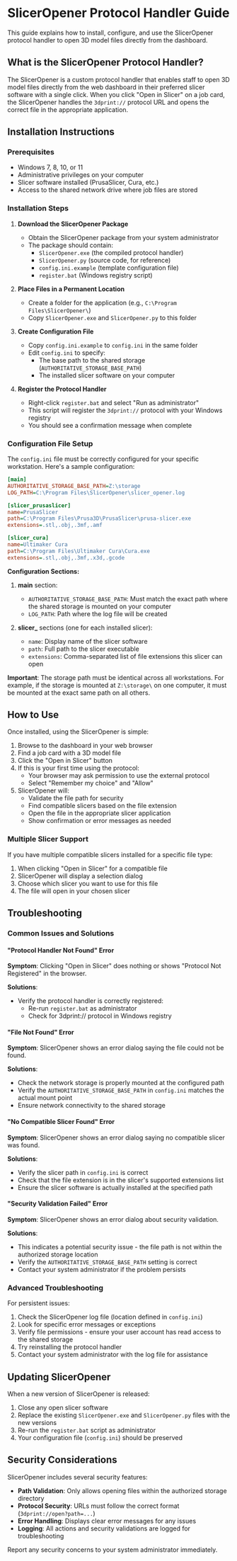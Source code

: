 # SlicerOpener Protocol Handler Guide

This guide explains how to install, configure, and use the SlicerOpener protocol handler to open 3D model files directly from the dashboard.

## What is the SlicerOpener Protocol Handler?

The SlicerOpener is a custom protocol handler that enables staff to open 3D model files directly from the web dashboard in their preferred slicer software with a single click. When you click "Open in Slicer" on a job card, the SlicerOpener handles the `3dprint://` protocol URL and opens the correct file in the appropriate application.

## Installation Instructions

### Prerequisites

- Windows 7, 8, 10, or 11
- Administrative privileges on your computer
- Slicer software installed (PrusaSlicer, Cura, etc.)
- Access to the shared network drive where job files are stored

### Installation Steps

1. **Download the SlicerOpener Package**
   - Obtain the SlicerOpener package from your system administrator
   - The package should contain:
     - `SlicerOpener.exe` (the compiled protocol handler)
     - `SlicerOpener.py` (source code, for reference)
     - `config.ini.example` (template configuration file)
     - `register.bat` (Windows registry script)

2. **Place Files in a Permanent Location**
   - Create a folder for the application (e.g., `C:\Program Files\SlicerOpener\`)
   - Copy `SlicerOpener.exe` and `SlicerOpener.py` to this folder

3. **Create Configuration File**
   - Copy `config.ini.example` to `config.ini` in the same folder
   - Edit `config.ini` to specify:
     - The base path to the shared storage (`AUTHORITATIVE_STORAGE_BASE_PATH`)
     - The installed slicer software on your computer

4. **Register the Protocol Handler**
   - Right-click `register.bat` and select "Run as administrator"
   - This script will register the `3dprint://` protocol with your Windows registry
   - You should see a confirmation message when complete

### Configuration File Setup

The `config.ini` file must be correctly configured for your specific workstation. Here's a sample configuration:

```ini
[main]
AUTHORITATIVE_STORAGE_BASE_PATH=Z:\storage
LOG_PATH=C:\Program Files\SlicerOpener\slicer_opener.log

[slicer_prusaslicer]
name=PrusaSlicer
path=C:\Program Files\Prusa3D\PrusaSlicer\prusa-slicer.exe
extensions=.stl,.obj,.3mf,.amf

[slicer_cura]
name=Ultimaker Cura
path=C:\Program Files\Ultimaker Cura\Cura.exe
extensions=.stl,.obj,.3mf,.x3d,.gcode
```

**Configuration Sections:**

1. **main** section:
   - `AUTHORITATIVE_STORAGE_BASE_PATH`: Must match the exact path where the shared storage is mounted on your computer
   - `LOG_PATH`: Path where the log file will be created

2. **slicer_** sections (one for each installed slicer):
   - `name`: Display name of the slicer software
   - `path`: Full path to the slicer executable
   - `extensions`: Comma-separated list of file extensions this slicer can open

**Important**: The storage path must be identical across all workstations. For example, if the storage is mounted at `Z:\storage\` on one computer, it must be mounted at the exact same path on all others.

## How to Use

Once installed, using the SlicerOpener is simple:

1. Browse to the dashboard in your web browser
2. Find a job card with a 3D model file
3. Click the "Open in Slicer" button
4. If this is your first time using the protocol:
   - Your browser may ask permission to use the external protocol
   - Select "Remember my choice" and "Allow"
5. SlicerOpener will:
   - Validate the file path for security
   - Find compatible slicers based on the file extension
   - Open the file in the appropriate slicer application
   - Show confirmation or error messages as needed

### Multiple Slicer Support

If you have multiple compatible slicers installed for a specific file type:

1. When clicking "Open in Slicer" for a compatible file
2. SlicerOpener will display a selection dialog
3. Choose which slicer you want to use for this file
4. The file will open in your chosen slicer

## Troubleshooting

### Common Issues and Solutions

#### "Protocol Handler Not Found" Error

**Symptom**: Clicking "Open in Slicer" does nothing or shows "Protocol Not Registered" in the browser.

**Solutions**:
- Verify the protocol handler is correctly registered:
  - Re-run `register.bat` as administrator
  - Check for 3dprint:// protocol in Windows registry

#### "File Not Found" Error

**Symptom**: SlicerOpener shows an error dialog saying the file could not be found.

**Solutions**:
- Check the network storage is properly mounted at the configured path
- Verify the `AUTHORITATIVE_STORAGE_BASE_PATH` in `config.ini` matches the actual mount point
- Ensure network connectivity to the shared storage

#### "No Compatible Slicer Found" Error

**Symptom**: SlicerOpener shows an error dialog saying no compatible slicer was found.

**Solutions**:
- Verify the slicer path in `config.ini` is correct
- Check that the file extension is in the slicer's supported extensions list
- Ensure the slicer software is actually installed at the specified path

#### "Security Validation Failed" Error

**Symptom**: SlicerOpener shows an error dialog about security validation.

**Solutions**:
- This indicates a potential security issue - the file path is not within the authorized storage location
- Verify the `AUTHORITATIVE_STORAGE_BASE_PATH` setting is correct
- Contact your system administrator if the problem persists

### Advanced Troubleshooting

For persistent issues:

1. Check the SlicerOpener log file (location defined in `config.ini`)
2. Look for specific error messages or exceptions
3. Verify file permissions - ensure your user account has read access to the shared storage
4. Try reinstalling the protocol handler
5. Contact your system administrator with the log file for assistance

## Updating SlicerOpener

When a new version of SlicerOpener is released:

1. Close any open slicer software
2. Replace the existing `SlicerOpener.exe` and `SlicerOpener.py` files with the new versions
3. Re-run the `register.bat` script as administrator
4. Your configuration file (`config.ini`) should be preserved

## Security Considerations

SlicerOpener includes several security features:

- **Path Validation**: Only allows opening files within the authorized storage directory
- **Protocol Security**: URLs must follow the correct format (`3dprint://open?path=...`)
- **Error Handling**: Displays clear error messages for any issues
- **Logging**: All actions and security validations are logged for troubleshooting

Report any security concerns to your system administrator immediately. 